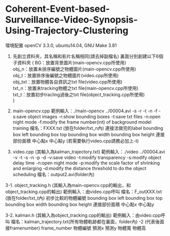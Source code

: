 # Coherent-Event-based-Surveillance-Video-Synopsis-Using-Trajectory-Clustering
環境配置
openCV 3.3.0, ubuntu14.04, GNU Make 3.81

1. 先創立資料夾，其名稱和影片名稱相同(請去掉副檔名)
裏面分別創建以下6個子資料夾
(
BG：放置背景圖片(main-opencv.cpp所使用)  
obj_n：放置未排序編號之物體圖片(main-opencv.cpp所使用)  
obj_t：放置排序後編號之物體圖片(video.cpp所使用)  
obj_txt：放置物體各自資訊之txt file(video.cpp所使用)  
txt_n：放置未tracking物體之txt file(main-opencv.cpp所使用)  
txt_t：放置初步tracling過後之txt file(object_tracking.cpp所使用)  
)

2. main-opencv.cpp
範例輸入：./main-opencv ../00004.avi -s -r -t -n -f
	-s:save object images
	-r:show bounding boxes
	-t:save txt files
	-n:open night mode
	-f:modify the frame number(int) of background model training
檔名：FXXX.txt (放在folder/txt_n內)
連接法做完的label
bounding box left
bounding box top 
bounding box width
bounding box height 
連接部份面積
中心點x
中心點y
(若需要執行video.cpp請務必加上-t)

3. video.cpp
(其輸入為kalman_trajectory.txt)
範例輸入：./video ../00004.avi -v -t -s -n -p -d
	-v:save video
	-t:modify transparency
	-s:modify object delay time
	-n:open night mode
	-p:modify the scale factor of shrinking and enlarging
	-d:modify the distance threshold to do the object scheduling
檔名：output2.avi(folder內)

3-1. object_tracking.h
(其輸入為main-opencv.cpp的輸出，和object_tracking.cpp的輸出)
範例輸入：由video.cpp呼叫
檔名：F_outXXX.txt (放在folder/txt_t內)
初步比較的物體編號
bounding box left
bounding box top 
bounding box width
bounding box height 
連接部份面積
中心點x
中心點y

3-2. kalman.h
(其輸入為object_tracking.cpp的輸出)
範例輸入：由video.cpp呼叫
檔名：kalman_trajectory.txt(所有物體軌跡都在裏面，folder內)
-2 (代表後面接framenumber) frame_number
物體編號 預測x 預測y 物體寬 物體高

